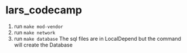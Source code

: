 # lars_codecamp
1) run `make mod-vendor`
2) run `make network`
3) run `make database`
The sql files are in LocalDepend but the command will create the Database
